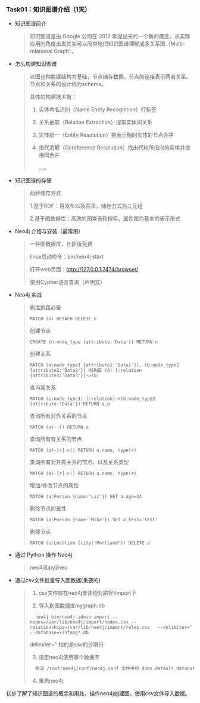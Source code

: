 ### Task01：知识图谱介绍（1天）

- 知识图谱简介

  > 知识图谱是由 Google 公司在 2012 年提出来的一个新的概念。从实际应用的角度出发其实可以简单地把知识图谱理解成多关系图（Multi-relational Graph）。

- 怎么构建知识图谱

  > 以图这种数据结构为基础，节点储存数据，节点的连接表示两者关系。节点和关系的设计称为schema。
  >
  > 具体的构建技术有：
  >
  > 1. 实体命名识别（Name Entity Recognition）打标签
  >
  > 2. 关系抽取（Relation Extraction）提取实体间关系
  >
  > 3. 实体统一（Entity Resolution）把表示相同实体的节点合并
  >
  > 4. 指代消解（Coreference Resolution）找出代称所指向的实体并做相同合并
  >
  >    。。。

- 知识图谱的存储

  > 两种储存方式
  >
  > 1.基于RDF：易发布以及共享，储存方式为三元组
  >
  > 2.基于图数据库：高效的图查询和搜索，属性图为基本的表示形式

- Neo4j 介绍与安装（最常用）

  > 一种图数据库，社区版免费
  >
  > linux启动命令：bin/neo4j start
  >
  > 打开web页面：http://127.0.0.1:7474/browser/
  >
  > 使用Cypher语言查询（声明式）														

- Neo4j 实战

  > 删库跑路必备
  >
  > ```cypher
  > MATCH (n) DETACH DELETE n
  > ```
  >
  >  创建节点
  >
  > ```cypher
  > CREATE (n:node_type {attribute:'Data'}) RETURN n
  > ```
  >
  > 创建关系
  >
  > ```cypher
  > MATCH (a:node_type1 {attribute1:'Data1'}), (b:node_type2 {attribute2:'Data2'}) MERGE (a)-[:relation {attribute3:'Data3'}]->(b)
  > ```
  >
  > 查询某关系
  >
  > ```cypher
  > MATCH (a:node_type1)-[:relation]->(b:node_type2 {attribute:'Data'}) RETURN a,b
  > ```
  >
  > 查询所有对外关系的节点
  >
  > ```cypher
  > MATCH (a)--() RETURN a
  > ```
  >
  > 查询所有有关系的节点
  >
  > ```cypher
  > MATCH (a)-[r]->() RETURN a.name, type(r)
  > ```
  >
  > 查询所有对外有关系的节点，以及关系类型
  >
  > ```cypher
  > MATCH (a)-[r]->() RETURN a.name, type(r)
  > ```
  >
  > 增加/修改节点的属性
  >
  > ```cypher
  > MATCH (a:Person {name:'Liz'}) SET a.age=34
  > ```
  >
  > 删除节点的属性
  >
  > ```cypher
  > MATCH (a:Person {name:'Mike'}) SET a.test='test'
  > ```
  >
  > 删除节点
  >
  > ```cypher
  > MATCH (a:Location {city:'Portland'}) DELETE a
  > ```

- 通过 Python 操作 Neo4j

  > neo4j和py2neo

- 通过csv文件批量导入图数据(重要的)

  > 1. csv文件放在neo4j安装绝对路径/import下
  >
  > 2. 导入到图数据库mygraph.db
  >
  > ```
  >   neo4j bin/neo4j-admin import --nodes=/var/lib/neo4j/import/nodes.csv --relationships=/var/lib/neo4j/import/relas.csv   --delimiter=^ --database=xinfang*.db
  > ```
  >
  > delimiter=^ 指的是csv的分隔符
  >
  > 3. 指定neo4j使用哪个数据库
  >
  > ```s
  >   修改 /root/neo4j/conf/neo4j.conf 文件中的 dbms.default_database=mygraph.db
  > ```
  >
  > 4. 重启neo4j

初步了解了知识图谱的概念和用处，操作neo4j创建图，使用csv文件导入数据。